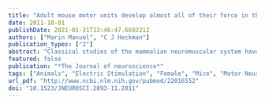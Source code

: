 ```yaml
---
title: "Adult mouse motor units develop almost all of their force in the subprimary range: a new all-or-none strategy for force recruitment?"
date: 2011-10-01
publishDate: 2021-01-31T13:46:47.669221Z
authors: ["Marin Manuel", "C J Heckman"]
publication_types: ["2"]
abstract: "Classical studies of the mammalian neuromuscular system have shown an impressive adaptation match between the intrinsic properties of motoneurons and the contractile properties of their motor units. In these studies, the rate at which motoneurons start to fire repetitively corresponds to the rate at which individual twitches start to sum, and the firing rate increases linearly with the amount of excitation (\"primary range\") up to the point where the motor unit develops its maximal force. This allows for the gradation of the force produced by a motor unit by rate modulation. In adult mouse motoneurons, however, we recently described a regime of firing (\"subprimary range\") that appears at lower excitation than what is required for the primary range, a finding that might challenge the classical conception. To investigate the force production of mouse motor units, we simultaneously recorded, for the first time, the motoneuron discharge elicited by intracellular ramps of current and the force developed by its motor unit. We showed that the motor unit developed nearly its maximal force during the subprimary range. This was found to be the case regardless of the input resistance of the motoneuron, the contraction speed, or the tetanic force of the motor unit. Our work suggests that force modulation in small mammals mainly relies on the number of motor units that are recruited rather than on rate modulation of individual motor units."
featured: false
publication: "*The Journal of neuroscience*"
tags: ["Animals", "Electric Stimulation", "Female", "Mice", "Motor Neurons", "Reaction Time", "Sciatic Nerve", "Electromyography", "Muscle Contraction", "Action Potentials", "Analysis of Variance", "Muscle Fibers- Skeletal", "Muscle- Skeletal", "Recruitment- Neurophysiological", "Statistics as Topic", "#nosource"]
url_pdf: "http://www.ncbi.nlm.nih.gov/pubmed/22016552"
doi: "10.1523/JNEUROSCI.2893-11.2011"
---
```


